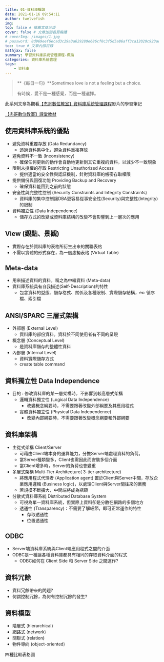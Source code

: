 ```yaml
---
title: 01-資料庫概論
date: 2021-01-16 09:54:11
author: twelvefish
img:
top: false # 推薦文章至頂
cover: false # 文章加到首頁輪播
# coverImg: /images/1.jpg
# password: 8d969eef6ecad3c29a3a629280e686cf0c3f5d5a86aff3ca12020c923adc6c92
toc: true # 文章內部目錄
mathjax: false
summary: 學習資料庫系統管理課程-概論                                                        
categories: 資料庫系統管理
tags:
    - 資料庫
---
```

> **《每日一句》**Sometimes love is not a feeling but a choice.
> 
> 有時候，愛不是一種感覺，而是一種選擇。

此系列文章為觀看[【杰哥數位教室】資料庫系統管理課程](https://www.youtube.com/playlist?list=PLpbuzGqDFzkjVESK1m9zElyCER2xCiHU-)影片的學習筆記

[【杰哥數位教室】課堂教材](http://debussy.im.nuu.edu.tw/sjchen/DataBaseMan_Final.html) 

## 使用資料庫系統的優點
    
- 避免資料重覆存放 (Data Redundancy)
    - 透過資料集中化，避免資料重複存放
- 避免資料不一致 (Inconsistency)
    - 確保任何更新的動作會自動地更新到其它重複的資料，以減少不一致現象
- 限制未授權的存取 Restricting Unauthorized Access
    - 提供適當的安全性與認証機制，針對資料庫的帳密存取權限
- 提供備份與回復功能 Providing Backup and Recovery
    - 確保資料能回到之前的狀態
- 安全性與完整性控制 (Security Constraints and Integrity Constraints)
    - 資料庫的集中控制讓DBA更容易從事安全性(Security)與完整性(Integrity)的限制
- 資料獨立性 (Data Independence)
    - 儲存方式的改變或資料庫結構的改變不會影響到上一層次的應用	

## View (觀點、景觀)
- 實際存在於資料庫的表格所衍生出來的關聯表格
- 不需以實體的形式存在，為一個虛擬表格 (Virtual Table)

## Meta-data
- 用來描述資料的資料，稱之為中繼資料 (Meta-data)
- 資料庫系統具有自我描述(Self-Description)的特性
    - 包含資料的型態、儲存格式、關係及各種限制、實際儲存結構，ex: 循序檔、索引檔
	
## ANSI/SPARC 三層式架構
- 外部層 (External Level)
    - 資料庫的部份資料，資料於不同使用者有不同的呈現
- 概念層 (Conceptual Level)
    - 是資料庫儲存的整體性資料
- 內部層 (Internal Level)
    - 資料實際儲存方式
    - create table command
		
## 資料獨立性 Data Independence
- 目的 : 修改資料庫的某一層架構時，不影響到較高層式架構
    - 邏輯資料獨立性 (Logical Data Independence)
        - 改變概念綱要時，不需要跟著改變外部綱要及其應用程式
    - 實體資料獨立性 (Physical Data Independence)
        - 改變內部綱要時，不需要跟著改變概念綱要和外部綱要
		
## 資料庫架構
- 主從式架構 Client/Server
    - 可藉由Client端本身的運算能力，分擔Server端處理資料的負荷。
    - 當Server種類變多，Client也需因此而安裝多個介面
    - 當Client增多時，Server的負荷也會變重
- 多層式架構 Multi-Tier Architecture( 3-tier architecture)
    - 將應用程式代理者 (Application agent) 置於Client與Server中間，存放企業應用邏輯 (Business logic)，以處理Client與Server間往來的業務
    - 若規模不斷擴大，中間端將成為瓶頸
- 分散式資料庫系統 Distributed Database System
    - 可視為單一資料庫系統，但實際上資料卻是分散在網路的多個地方
    - 透通性 (Transparency)：不需要了解細節，即可正常運作的特性
        - 存取透通性
        - 位置透通性
			
## ODBC
- Server端資料庫系統與Client端應用程式之間的介面
- ODBC是一種讓各種資料庫都具有相同的存取資料介面的程式
    - ODBC如何在 Client  Side 和 Server Side 之間運作?

## 資料冗餘
- 資料冗餘帶來的問題?
- 何謂控制冗餘，為何有控制冗餘的發生?

## 資料模型

- 階層式 (hierarchical)
- 網路式 (network)
- 關聯式 (relation)
- 物件導向 (object-oriented)

四種比較表格圖